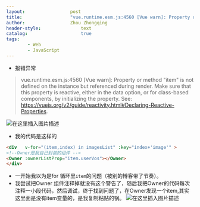 ```yaml
---
layout:					post
title:					"vue.runtime.esm.js:4560 [Vue warn]: Property or method “item“ is not defined on the instance but"
author:					Zhou Zhongqing
header-style:				text
catalog:					true
tags:
		- Web
		- JavaScript
---
```

- 报错异常
> vue.runtime.esm.js:4560 [Vue warn]: Property or method "item" is not defined on the instance but referenced during render. Make sure that this property is reactive, either in the data option, or for class-based components, by initializing the property. See: https://vuejs.org/v2/guide/reactivity.html#Declaring-Reactive-Properties.

![在这里插入图片描述](https://i-blog.csdnimg.cn/blog_migrate/3273a83383894817df7fc585f04ca04d.png)

- 我的代码是这样的

```html
<div   v-for="(item,index) in imagesList" :key="index+'image'" >
<!--Owner是我自己封装的组件 -->
<Owner :ownerListProp="item.userVos"></Owner>
</div>
```

- 一开始我以为是for 循环里`item`的问题（被别的博客带了节奏）。
- 我尝试把Owner 组件注释掉就没有这个警告了，随后我把Owner的代码每次注释一小段代码，然后调试，终于找到问题了，在Owner发现一个item,其实这里面是没有item变量的，是我复制粘贴的锅。
![在这里插入图片描述](https://i-blog.csdnimg.cn/blog_migrate/080103ed9fc08ca88b41cc3727f3f95a.png)
